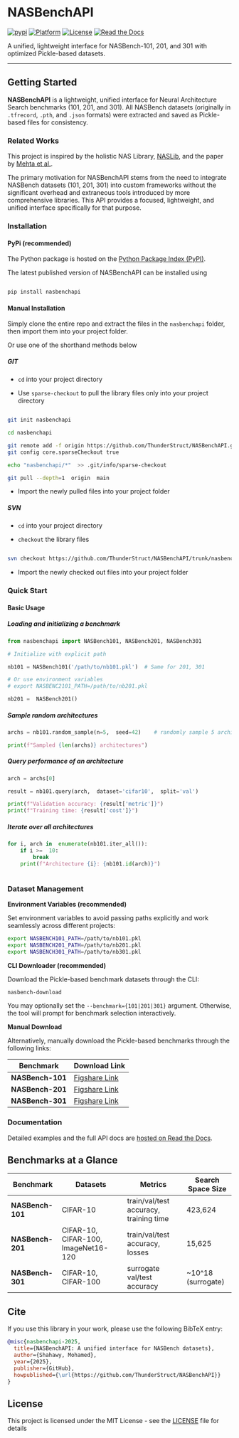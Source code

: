 
# NASBenchAPI

[![pypi](https://img.shields.io/badge/pypi%20package-0.1.0-lightgrey.svg)](https://pypi.org/project/nasbenchapi/) [![Platform](https://img.shields.io/badge/python-v3.8+-green)](https://github.com/ThunderStruct/NASBenchAPI) [![License](https://img.shields.io/badge/license-MIT-orange)](https://github.com/ThunderStruct/NASBenchAPI/blob/main/LICENSE) [![Read the Docs](https://readthedocs.org/projects/nasbenchapi/badge/?version=latest)](https://nasbenchapi.readthedocs.io/en/latest/)


A unified, lightweight interface for NASBench-101, 201, and 301 with optimized Pickle-based datasets.

 
------------------------

  

## Getting Started

  

**NASBenchAPI** is a lightweight, unified interface for Neural Architecture Search benchmarks (101, 201, and 301). All NASBench datasets (originally in `.tfrecord`, `.pth`, and `.json` formats) were extracted and saved as Pickle-based files for consistency.


### Related Works


This project is inspired by the holistic NAS Library, [NASLib](https://github.com/automl/NASLib), and the paper by [Mehta et al.](https://openreview.net/forum?id=0DLwqQLmqV).


The primary motivation for NASBenchAPI stems from the need to integrate NASBench datasets (101, 201, 301) into custom frameworks without the significant overhead and extraneous tools introduced by more comprehensive libraries. This API provides a focused, lightweight, and unified interface specifically for that purpose.


### Installation

  

#### PyPi (recommended)

  

The Python package is hosted on the [Python Package Index (PyPI)](https://pypi.org/project/nasbenchapi/).

  

The latest published version of NASBenchAPI can be installed using

  

```sh

pip install nasbenchapi

```

  

#### Manual Installation

Simply clone the entire repo and extract the files in the `nasbenchapi` folder, then import them into your project folder.

  

Or use one of the shorthand methods below

##### GIT

-  `cd` into your project directory

- Use `sparse-checkout` to pull the library files only into your project directory

```sh

git init nasbenchapi

cd nasbenchapi

git remote add -f origin https://github.com/ThunderStruct/NASBenchAPI.git
git config core.sparseCheckout true

echo "nasbenchapi/*"  >> .git/info/sparse-checkout

git pull --depth=1  origin  main

```

- Import the newly pulled files into your project folder

##### SVN

-  `cd` into your project directory

-  `checkout` the library files

```sh

svn checkout https://github.com/ThunderStruct/NASBenchAPI/trunk/nasbenchapi

```

- Import the newly checked out files into your project folder

  

### Quick Start

  

#### Basic Usage

  
#####  Loading and initializing a benchmark
```python
from nasbenchapi import NASBench101, NASBench201, NASBench301

# Initialize with explicit path

nb101 = NASBench101('/path/to/nb101.pkl')  # Same for 201, 301

# Or use environment variables
# export NASBENC2101_PATH=/path/to/nb201.pkl

nb201 =  NASBench201()

```

##### Sample random architectures

```python
archs = nb101.random_sample(n=5,  seed=42)    # randomly sample 5 architectures

print(f"Sampled {len(archs)} architectures")
```

##### Query performance of an architecture

```python
arch = archs[0]

result = nb101.query(arch,  dataset='cifar10',  split='val')

print(f"Validation accuracy: {result['metric']}")
print(f"Training time: {result['cost']}")

```

##### Iterate over all architectures

```python
for i, arch in  enumerate(nb101.iter_all()):
    if i >=  10:
        break
    print(f"Architecture {i}: {nb101.id(arch)}")
    
```


### Dataset Management

  

**Environment Variables (recommended)**

  

Set environment variables to avoid passing paths explicitly and work seamlessly across different projects:

```bash
export NASBENCH101_PATH=/path/to/nb101.pkl
export NASBENCH201_PATH=/path/to/nb201.pkl
export NASBENCH301_PATH=/path/to/nb301.pkl
```


**CLI Downloader (recommended)**

Download the Pickle-based benchmark datasets through the CLI:

```bash
nasbench-download
```

You may optionally set the `--benchmark={101|201|301}` argument. Otherwise, the tool will prompt for benchmark selection interactively.


**Manual Download**

Alternatively, manually download the Pickle-based benchmarks through the following links:

| Benchmark | Download Link |
|-----------|---------------|
| **NASBench-101** | [Figshare Link](https://figshare.com/ndownloader/files/58862740) |
| **NASBench-201** | [Figshare Link](https://figshare.com/ndownloader/files/58862743) |
| **NASBench-301** | [Figshare Link](https://figshare.com/ndownloader/files/58862737) |


### Documentation

Detailed examples and the full API docs are [hosted on Read the Docs](https://nasbenchapi.readthedocs.io/en/latest/).
  

## Benchmarks at a Glance

  

| Benchmark | Datasets | Metrics | Search Space Size |
|-----------|----------|---------|-------------------|
| **NASBench-101** | CIFAR-10 | train/val/test accuracy, training time | 423,624 |
| **NASBench-201** | CIFAR-10, CIFAR-100, ImageNet16-120 | train/val/test accuracy, losses | 15,625 |
| **NASBench-301** | CIFAR-10, CIFAR-100 | surrogate val/test accuracy | ~10^18 (surrogate) |
  


## Cite

If you use this library in your work, please use the following BibTeX entry:

```bibtex
@misc{nasbenchapi-2025, 
  title={NASBenchAPI: A unified interface for NASBench datasets}, 
  author={Shahawy, Mohamed}, 
  year={2025}, 
  publisher={GitHub}, 
  howpublished={\url{https://github.com/ThunderStruct/NASBenchAPI}} 
}
```

## License

This project is licensed under the MIT License - see the [LICENSE](https://github.com/ThunderStruct/NASBenchAPI/blob/main/LICENSE) file for details


